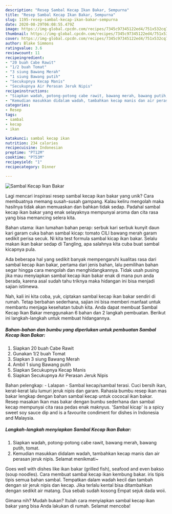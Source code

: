 ```yaml
---
description: "Resep Sambal Kecap Ikan Bakar, Sempurna"
title: "Resep Sambal Kecap Ikan Bakar, Sempurna"
slug: 1195-resep-sambal-kecap-ikan-bakar-sempurna
date: 2020-08-29T06:08:55.479Z
image: https://img-global.cpcdn.com/recipes/7345c97345122ed4/751x532cq70/sambal-kecap-ikan-bakar-foto-resep-utama.jpg
thumbnail: https://img-global.cpcdn.com/recipes/7345c97345122ed4/751x532cq70/sambal-kecap-ikan-bakar-foto-resep-utama.jpg
cover: https://img-global.cpcdn.com/recipes/7345c97345122ed4/751x532cq70/sambal-kecap-ikan-bakar-foto-resep-utama.jpg
author: Blake Simmons
ratingvalue: 3.6
reviewcount: 11
recipeingredient:
- "20 buah Cabe Rawit"
- "1/2 buah Tomat"
- "3 siung Bawang Merah"
- "1 siung Bawang putih"
- "Secukupnya Kecap Manis"
- "Secukupnya Air Perasan Jeruk Nipis"
recipeinstructions:
- "Siapkan wadah, potong-potong cabe rawit, bawang merah, bawang putih, tomat."
- "Kemudian masukkan didalam wadah, tambahkan kecap manis dan air perasan jeruk nipis. Selamat menikmati~"
categories:
- Resep
tags:
- sambal
- kecap
- ikan

katakunci: sambal kecap ikan 
nutrition: 234 calories
recipecuisine: Indonesian
preptime: "PT12M"
cooktime: "PT53M"
recipeyield: "1"
recipecategory: Dinner

---
```



![Sambal Kecap Ikan Bakar](https://img-global.cpcdn.com/recipes/7345c97345122ed4/751x532cq70/sambal-kecap-ikan-bakar-foto-resep-utama.jpg)

Lagi mencari inspirasi resep sambal kecap ikan bakar yang unik? Cara membuatnya memang susah-susah gampang. Kalau keliru mengolah maka hasilnya tidak akan memuaskan dan bahkan tidak sedap. Padahal sambal kecap ikan bakar yang enak selayaknya mempunyai aroma dan cita rasa yang bisa memancing selera kita.

Bahan utama: ikan lumahan bahan perap: serbuk kari serbuk kunyit daun kari garam cuka bahan sambal kicap: tomato CILI bawang merah garam sedikit perisa secuk. Ni kita test formula sambal kicap ikan bakar. Selalu makan ikan bakar sedap di Tangling, apa salahnya kita cuba buat sambal kicapnya pula.

Ada beberapa hal yang sedikit banyak mempengaruhi kualitas rasa dari sambal kecap ikan bakar, pertama dari jenis bahan, lalu pemilihan bahan segar hingga cara mengolah dan menghidangkannya. Tidak usah pusing jika mau menyiapkan sambal kecap ikan bakar enak di mana pun anda berada, karena asal sudah tahu triknya maka hidangan ini bisa menjadi sajian istimewa.


Nah, kali ini kita coba, yuk, ciptakan sambal kecap ikan bakar sendiri di rumah. Tetap berbahan sederhana, sajian ini bisa memberi manfaat untuk membantu menjaga kesehatan tubuh kita. Anda dapat membuat Sambal Kecap Ikan Bakar menggunakan 6 bahan dan 2 langkah pembuatan. Berikut ini langkah-langkah untuk membuat hidangannya.

<!--inarticleads1-->

##### Bahan-bahan dan bumbu yang diperlukan untuk pembuatan Sambal Kecap Ikan Bakar:

1. Siapkan 20 buah Cabe Rawit
1. Gunakan 1/2 buah Tomat
1. Siapkan 3 siung Bawang Merah
1. Ambil 1 siung Bawang putih
1. Siapkan Secukupnya Kecap Manis
1. Siapkan Secukupnya Air Perasan Jeruk Nipis


Bahan pelengkap: - Lalapan - Sambal kecap/sambal terasi. Cuci bersih ikan, kerat-kerat lalu lumuri jeruk nipis dan garam. Rahasia bumbu resep ikan mas bakar lengkap dengan bahan sambal kecap untuk cococal ikan bakar. Resep masakan Ikan mas bakar dengan bumbu sederhana dan sambal kecap mempunyai cita rasa pedas enak maknyus. &#39;Sambal kicap&#39; is a spicy sweet soy sauce dip and is a favourite condiment for dishes in Indonesia and Malaysia. 

<!--inarticleads2-->

##### Langkah-langkah menyiapkan Sambal Kecap Ikan Bakar:

1. Siapkan wadah, potong-potong cabe rawit, bawang merah, bawang putih, tomat.
1. Kemudian masukkan didalam wadah, tambahkan kecap manis dan air perasan jeruk nipis. Selamat menikmati~


Goes well with dishes like ikan bakar (grilled fish), seafood and even bakso (soup noodles). Cara membuat sambal kecap ikan kembung bakar. iris tipis tipis semua bahan sambal. Tempatkan dalam wadah kecil dan tambah dengan sir jeruk nipis dan kecap. Jika terlalu kental bisa ditambahkan dengan sedikit air matang. Dua sebab sudah kosong Empat sejuk dada woii. 

Gimana nih? Mudah bukan? Itulah cara menyiapkan sambal kecap ikan bakar yang bisa Anda lakukan di rumah. Selamat mencoba!
